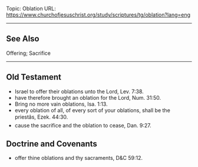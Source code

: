 Topic: Oblation
URL: https://www.churchofjesuschrist.org/study/scriptures/tg/oblation?lang=eng

---

## See Also

Offering; Sacrifice

---

## Old Testament

- Israel to offer their oblations unto the Lord, Lev. 7:38.
- have therefore brought an oblation for the Lord, Num. 31:50.
- Bring no more vain oblations, Isa. 1:13.
- every oblation of all, of every sort of your oblations, shall be the priestâs, Ezek. 44:30.
- cause the sacrifice and the oblation to cease, Dan. 9:27.

## Doctrine and Covenants

- offer thine oblations and thy sacraments, D&C 59:12.

